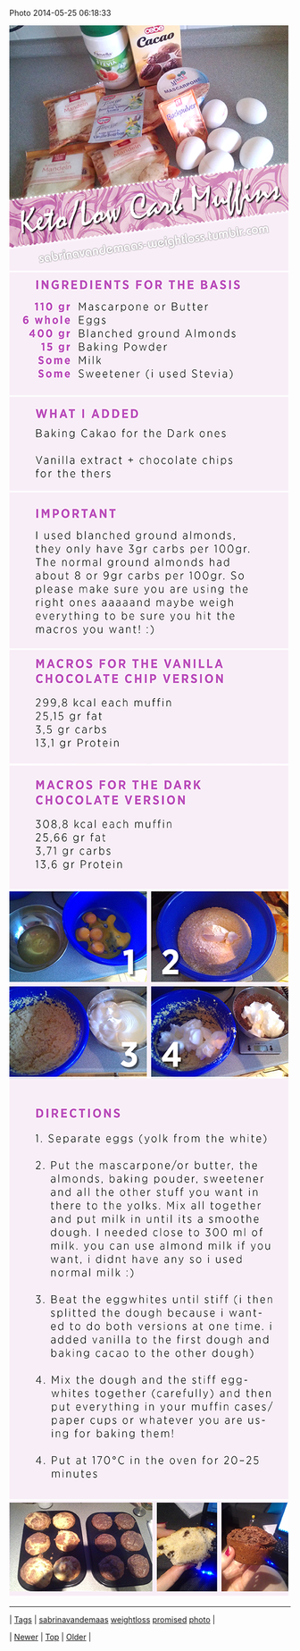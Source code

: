<!--
title: Photo 2014-05-25 06
date: 2020-06-28T15:27:00.302Z
tags: sabrinavandemaas, weightloss, promised, photo
-->


Photo 2014-05-25 06:18:33

![](86768010534-0.png)
![](86768010534-1.png)
![](86768010534-2.png)
![](86768010534-3.png)
![](86768010534-4.png)
![](86768010534-5.png)
![](86768010534-6.png)
![](86768010534-7.png)
![](86768010534-8.png)

<!--BOTTOM-POST-NAVIGATION-->
---

| [Tags](tags.md) | [sabrinavandemaas](tag-sabrinavandemaas.md) [weightloss](tag-weightloss.md) [promised](tag-promised.md) [photo](tag-photo.md) |

| [Newer](86756838879.md) | [Top](index.md) | [Older](86775307734.md) |